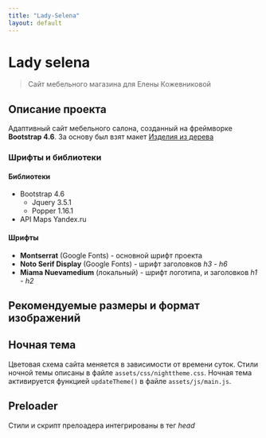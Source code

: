 ```yaml
---
title: "Lady-Selena"
layout: default
---
```

# Lady selena

> Сайт мебельного магазина для Елены Кожевниковой

## Описание проекта

Адаптивный сайт мебельного салона, созданный на фреймворке **Bootstrap 4.6**. За основу был взят макет [Изделия из дерева](https://www.figma.com/design/qGCWlgJuRcfY063doTbI6w/%D0%B8%D0%B7%D0%B4%D0%B5%D0%BB%D0%B8%D1%8F-%D0%B8%D0%B7-%D0%B4%D0%B5%D1%80%D0%B5%D0%B2%D0%B0-(Copy)?node-id=75-3723&t=G3Yl4v4e4CVt27uW-0)

### Шрифты и библиотеки

#### Библиотеки

- Bootstrap 4.6
  - Jquery 3.5.1
  - Popper 1.16.1
- API Maps Yandex.ru

#### Шрифты

- **Montserrat** (Google Fonts) - основной шрифт проекта
- **Noto Serif Display** (Google Fonts) - шрифт  заголовков *h3 - h6*
- **Miama Nuevamedium** (локальный) - шрифт логотипа, и заголовков *h1 - h2*

## Рекомендуемые размеры и формат изображений

## Ночная тема

Цветовая схема сайта меняется в зависимости от времени суток. Стили ночной темы описаны в файле `assets/css/nighttheme.css`. Ночная тема активируется функцией `updateTheme()` в файле `assets/js/main.js`. 

## Preloader

Стили и скрипт прелоадера интегрированы в тег _head_ 
